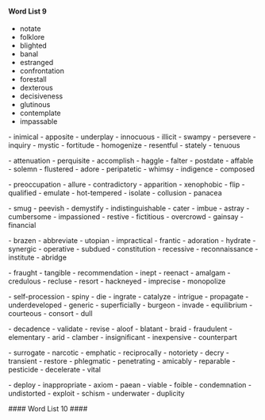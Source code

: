 #### Word List 9 #####
- notate
- folklore
- blighted
- banal
- estranged
- confrontation
- forestall
- dexterous
- decisiveness
- glutinous
- contemplate
- impassable
<p>
- inimical
- apposite
- underplay
- innocuous
- illicit
- swampy
- persevere
- inquiry
- mystic
- fortitude
- homogenize
- resentful
- stately
- tenuous
<p>
- attenuation
- perquisite
- accomplish
- haggle
- falter
- postdate
- affable
- solemn
- flustered
- adore
- peripatetic
- whimsy
- indigence
- composed
<p>
- preoccupation
- allure
- contradictory
- apparition
- xenophobic
- flip
- qualified
- emulate
- hot-tempered
- isolate
- collusion
- panacea
<p>
- smug
- peevish
- demystify
- indistinguishable
- cater
- imbue
- astray
- cumbersome
- impassioned
- restive
- fictitious
- overcrowd
- gainsay
- financial
<p>
- brazen
- abbreviate
- utopian
- impractical
- frantic
- adoration
- hydrate
- synergic
- operative
- subdued
- constitution
- recessive
- reconnaissance
- institute
- abridge
<p>
- fraught
- tangible
- recommendation
- inept
- reenact
- amalgam
- credulous
- recluse
- resort
- hackneyed
- imprecise
- monopolize
<p>
- self-procession
- spiny
- die
- ingrate
- catalyze
- intrigue
- propagate
- underdeveloped
- generic
- superficially
- burgeon
- invade
- equilibrium
- courteous
- consort
- dull
<p>
- decadence
- validate
- revise
- aloof
- blatant
- braid
- fraudulent
- elementary
- arid
- clamber
- insignificant
- inexpensive
- counterpart
<p>
- surrogate
- narcotic
- emphatic
- reciprocally
- notoriety
- decry
- transient
- restore
- phlegmatic
- penetrating
- amicably
- reparable
- pesticide
- decelerate
- vital
<p>
- deploy
- inappropriate
- axiom
- paean
- viable
- foible
- condemnation
- undistorted
- exploit
- schism
- underwater
- duplicity
</p>
#### Word List 10 ####
